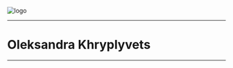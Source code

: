 ![logo](https://elvinyeka.github.io/rsschool-cv/img/rs_school_js.svg)

---

# Oleksandra Khryplyvets

---
